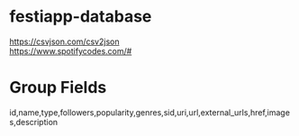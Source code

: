 # festiapp-database

https://csvjson.com/csv2json  
https://www.spotifycodes.com/#


# Group Fields
id,name,type,followers,popularity,genres,sid,uri,url,external_urls,href,images,description
